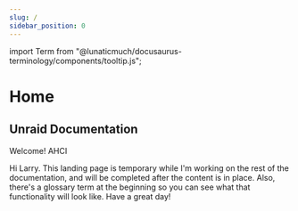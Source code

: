 ```yaml
---
slug: /
sidebar_position: 0
---
```


import Term from "@lunaticmuch/docusaurus-terminology/components/tooltip.js";


# Home

## Unraid Documentation

Welcome! <Term popup="A standard interface mode for disk controllers that allows storage devices to communicate with your computer. In Unraid, AHCI mode is typically recommended for better compatibility." reference="\docs\terms\AHCI">AHCI</Term> 

Hi Larry.  This landing page is temporary while I'm working on the rest of the documentation, and will be completed after the content is in place.  Also, there's a glossary term at the beginning so you can see what that functionality will look like.  Have a great day!
